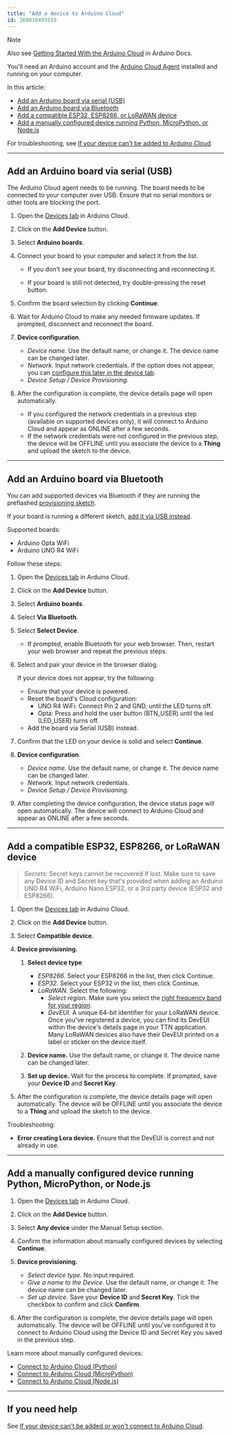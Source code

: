 ```yaml
---
title: "Add a device to Arduino Cloud"
id: 360016495559
---
```


> [!NOTE]
> Also see [Getting Started With the Arduino Cloud](https://docs.arduino.cc/cloud/iot-cloud/tutorials/iot-cloud-getting-started) in Arduino Docs.

You'll need an Arduino account and the [Arduino Cloud Agent](https://support.arduino.cc/hc/en-us/articles/360014869820) installed and running on your computer.

In this article:

- [Add an Arduino board via serial (USB)](#add-an-arduino-board-via-serial-usb)
- [Add an Arduino board via Bluetooth](#add-an-arduino-board-via-bluetooth)
- [Add a compatible ESP32, ESP8266, or LoRaWAN device](#add-a-compatible-esp32-esp8266-or-lorawan-device)
- [Add a manually configured device running Python, MicroPython, or Node.js](#add-a-manually-configured-device-running-python-micropython-or-nodejs)

For troubleshooting, see [If your device can't be added to Arduino Cloud](https://support.arduino.cc/hc/en-us/articles/360019355679-If-your-device-can-t-be-added-to-Arduino-Cloud).

---

## Add an Arduino board via serial (USB)

The Arduino Cloud agent needs to be running. The board needs to be connected to your computer over USB. Ensure that no serial monitors or other tools are blocking the port.

1. Open the [Devices tab](https://app.arduino.cc/devices) in Arduino Cloud.

1. Click on the **Add Device** button.

1. Select **Arduino boards**.

1. Connect your board to your computer and select it from the list.

   - If you don't see your board, try disconnecting and reconnecting it.

   - If your board is still not detected, try double-pressing the reset button.

1. Confirm the board selection by clicking **Continue**.

1. Wait for Arduino Cloud to make any needed firmware updates. If prompted, disconnect and reconnect the board.

1. **Device configuration**.

   - _Device name._ Use the default name, or change it. The device name can be changed later.
   - _Network._ Input network credentials. If the option does not appear, you can [configure this later in the device tab](https://support.arduino.cc/hc/en-us/articles/14416141314332-Configure-or-change-the-network-credentials-of-a-Thing).
   - _Device Setup / Device Provisioning._

1. After the configuration is complete, the device details page will open automatically.

   - If you configured the network credentials in a previous step (available on supported devices only), it will connect to Arduino Cloud and appear as ONLINE after a few seconds.
   - If the network credentials were not configured in the previous step, the device will be OFFLINE until you associate the device to a **Thing** and upload the sketch to the device. <!-- TODO: Link to article -->

<!-- TODO:

- Save secrets for Nano ESP32

-->

---

## Add an Arduino board via Bluetooth

You can add supported devices via Bluetooth if they are running the preflashed [provisioning sketch](https://docs.arduino.cc/arduino-cloud/hardware/device-provisioning/).

If your board is running a different sketch, [add it via USB instead](add-an-arduino-board-via-serial-usb).

Supported boards:

- Arduino Opta WiFi
- Arduino UNO R4 WiFi

Follow these steps:

1. Open the [Devices tab](https://app.arduino.cc/devices) in Arduino Cloud.

2. Click on the **Add Device** button.

3. Select **Arduino boards**.

4. Select **Via Bluetooth**.

5. Select **Select Device**.

   - If prompted, enable Bluetooth for your web browser. Then, restart your web browser and repeat the previous steps.

6. Select and pair your device in the browser dialog.

   If your device does not appear, try the following:

   - Ensure that your device is powered.
   - Reset the board's Cloud configuration:
     - UNO R4 WiFi: Connect Pin 2 and GND, until the LED turns off.
     - Opta: Press and hold the user button (BTN_USER) until the led (LED_USER) turns off.
   - Add the board via Serial (USB) instead.

7. Confirm that the LED on your device is solid and select **Continue**.

8. **Device configuration**.

   - _Device name._ Use the default name, or change it. The device name can be changed later.
   - _Network._ Input network credentials.
   - _Device Setup / Device Provisioning._

9. After completing the device configuration, the device status page will open automatically. The device will connect to Arduino Cloud and appear as ONLINE after a few seconds.

---

## Add a compatible ESP32, ESP8266, or LoRaWAN device

> _Secrets:_ Secret keys cannot be recovered if lost. Make sure to save any Device ID and Secret key that's provided when adding an Arduino UNO R4 WiFi, Arduino Nano ESP32, or a 3rd party device (ESP32 and ESP8266).

1. Open the [Devices tab](https://app.arduino.cc/devices) in Arduino Cloud.

2. Click on the **Add Device** button.

3. Select **Compatible device**.

4. **Device provisioning.**

   1. **Select device type**

      - _ESP8266._ Select your ESP8266 in the list, then click Continue.
      - _ESP32._ Select your ESP32 in the list, then click Continue.
      - _LoRaWAN._ Select the following:
        - _Select region._ Make sure you select the [right frequency band for your region](https://www.thethingsnetwork.org/docs/lorawan/frequencies-by-country/).
        - _DevEUI._ A unique 64-bit identifier for your LoRaWAN device. Once you've registered a device, you can find its DevEUI within the device's details page in your TTN application. Many LoRaWAN devices also have their DevEUI printed on a label or sticker on the device itself.

   2. **Device name.** Use the default name, or change it. The device name can be changed later.

   3. **Set up device.** Wait for the process to complete. If prompted, save your **Device ID** and **Secret Key**.

5. After the configuration is complete, the device details page will open automatically. The device will be OFFLINE until you associate the device to a **Thing** and upload the sketch to the device.

<!-- If it's the first LoRaWAN device you set up, you will receive an email with the credentials to access [The Things Stack](https://arduino.eu1.cloud.thethings.industries/console/) console, to check the gateways nearby, or set up a new one. -->

Troubleshooting:

- **Error creating Lora device.** Ensure that the DevEUI is correct and not already in use.

---

## Add a manually configured device running Python, MicroPython, or Node.js

1. Open the [Devices tab](https://app.arduino.cc/devices) in Arduino Cloud.

2. Click on the **Add Device** button.

3. Select **Any device** under the Manual Setup section.

4. Confirm the information about manually configured devices by selecting **Continue**.

5. **Device provisioning.**

   - _Select device type._ No input required.
   - _Give a name to the Device._ Use the default name, or change it. The device name can be changed later.
   - _Set up device._ Save your **Device ID** and **Secret Key**. Tick the checkbox to confirm and click **Confirm**.

6. After the configuration is complete, the device details page will open automatically. The device will be OFFLINE until you've configured it to connect to Arduino Cloud using the Device ID and Secret Key you saved in the previous step.

Learn more about manually configured devices:

- [Connect to Arduino Cloud (Python)](https://docs.arduino.cc/arduino-cloud/guides/python)
- [Connect to Arduino Cloud (MicroPython)](https://docs.arduino.cc/arduino-cloud/guides/micropython)
- [Connect to Arduino Cloud (Node.js)](https://docs.arduino.cc/arduino-cloud/guides/javascript)

---

## If you need help

See [If your device can't be added or won't connect to Arduino Cloud](https://support.arduino.cc/hc/en-us/articles/360019355679-If-your-device-is-not-connecting-to-IoT-Cloud).

<!-- markdownlint-disable-file HC001 -->
